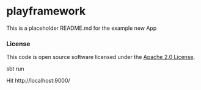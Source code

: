 # playframework

This is a placeholder README.md for the example new App

### License

This code is open source software licensed under the [Apache 2.0 License]("http://www.apache.org/licenses/LICENSE-2.0.html").

sbt run

Hit http://localhost:9000/